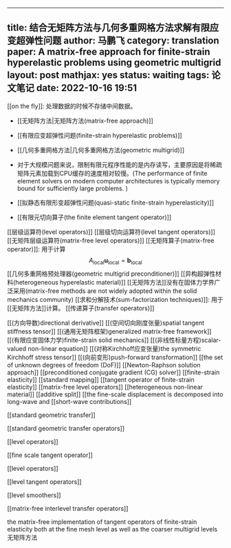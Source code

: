 
---
title: 结合无矩阵方法与几何多重网格方法求解有限应变超弹性问题
author: 马鹏飞
category: translation
paper: A matrix-free approach for finite-strain hyperelastic problems using geometric multigrid
layout: post
mathjax: yes
status: waiting
tags: 论文笔记
date: 2022-10-16 19:51
---




 [[on the fly]]: 处理数据的时候不存储中间数据。

- [[无矩阵方法|无矩阵方法(matrix-free approach)]]
- [[有限应变超弹性问题(finite-strain hyperelastic problems)]]
- [[几何多重网格方法|几何多重网格方法(geometric multigrid)]]

- 对于大规模问题来说，限制有限元程序性能的是内存读写，主要原因是将稀疏矩阵元素加载到CPU缓存的速度相对较慢。(The performance of finite element solvers on modern computer architectures is typically memory bound for sufficiently large problems. )

- [[拟静态有限形变超弹性问题(quasi-static finite-strain hyperelasticity)]]
- [[有限元切向算子(the finite element tangent operator)]]



[[层级运算符(level operators)]]
[[层级切向运算符(level tangent operators)]]
[[无矩阵层级运算符(matrix-free level operators)]]
[[无矩阵算子(matrix-free operator)]]: 用于计算
$$
A_\text{local}\mathbf{u}_\text{local}=\mathbf b_\text{local}
$$
[[几何多重网格预处理器(geometric multigrid preconditioner)]]
[[异构超弹性材料(heterogeneous hyperelastic material)]]
[[无矩阵方法]]没有在固体力学界广泛采用(matrix-free methods are not widely adopted within the solid mechanics community)
[[求和分解技术(sum-factorization techniques)]]: 用于[[无矩阵方法]]计算。
[[传递算子(transfer operators)]]

[[(方向导数)directional derivative]]
[[(空间切向刚度张量)spatial tangent stiffness tensor]]
[[(通用无矩阵框架)generalized matrix-free framework]]
[[(有限应变固体力学)finite-strain solid mechanics]]
[[(非线性标量方程)scalar-valued non-linear equation]]
[[(对称Kirchhoff应变张量)the symmetric Kirchhoff stress tensor]]
[[(向前变形)push-forward transformation]]
[[the set of unknown degrees of freedom (DoF)]]
[[Newton-Raphson solution approach]]
[[preconditioned conjugate gradient (CG) solver]]
[[finite-strain elasticity]]
[[standard mapping]]
[[tangent operator of finite-strain elasticity]]
[[matrix-free level operators]]
[[heterogeneous non-linear material]] 
[[additive split]]
[[the fine-scale displacement is decomposed into long-wave and [[short-wave contributions]]

[[standard geometric transfer]]

[[standard geometric transfer operators]]

[[level operators]]

[[fine scale tangent operator]]

[[level operators]]

[[level tangent operators]]

[[level smoothers]]

[[matrix-free interlevel transfer operators]] 

the matrix-free implementation of tangent operators of finite-strain elasticity both at the fine mesh level as well as the coarser multigrid levels
无矩阵方法